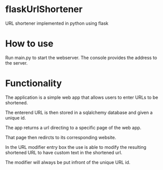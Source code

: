 # flaskUrlShortener
URL shortener implemented in python using flask

# How to use
Run main.py to start the webserver.
The console provides the address to the server.

# Functionality
The application is a simple web app that allows users to enter URLs to be shortened.

The enterend URL is then stored in a sqlalchemy database and given a unique id.

The app returns a url directing to a specific page of the web app. 

That page then redircts to its corresponding website.

In the URL modifier entry box the use is able to modify the resulting shortened URL to have custom text in the shortened url.

The modifier will always be put infront of the unique URL id.
